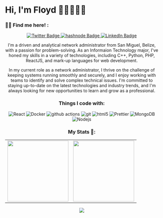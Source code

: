 # Hi, I'm Floyd 👋🏽👨🏽‍💻    

### :man_technologist: Find me here! :
<div id="badges" align = "center">
  
  <a href="https://twitter.com/FloydDotDev">
    <img src="https://img.shields.io/badge/Twitter-blue?style=for-the-badge&logo=twitter&logoColor=white" alt="Twitter Badge"/>
  </a>
  
  <a href="https://hashnode.com/@floydack">
    <img src="https://img.shields.io/badge/hashnode-grey?style=for-the-badge&logo=hashnode&logoColor=royalblue" alt="hashnode Badge"/>
  </a>
 
 <a href="https://www.linkedin.com/in/floyd-ack-28b5a11a0/">
    <img src="https://img.shields.io/badge/LinkedIn-blue?style=for-the-badge&logo=linkedin&logoColor=white" alt="LinkedIn Badge"/>
  </a>

<p> I'm a driven and analytical network administrator from San Miguel, Belize, with a passion for problem-solving. As an Informaion Technology major, I've honed my skills in a variety of technologies, including C++, Python, PHP, ReactJS, and mark-up languages for web development. </p>

<p> In my current role as a network administrator, I thrive on the challenge of keeping systems running smoothly and securely, and I enjoy working with teams to identify and solve complex technical issues. I'm committed to staying up-to-date on the latest technologies and industry trends, and I'm always looking for new opportunities to learn and grow as a professional.</p>

<!-- ![](https://komarev.com/ghpvc/?username=your-github-jaesonnn&color=dc143c) -->
<!-- ![Metrics](https://metrics.lecoq.io/jaesonnn?template=classic&config.timezone=America%2FBelize) -->

<h3>Things I code with:</h3>
<p> 
  <img alt="React" src="https://img.shields.io/badge/-React-45b8d8?style=flat-square&logo=react&logoColor=white" />
  <img alt="Docker" src="https://img.shields.io/badge/-Docker-46a2f1?style=flat-square&logo=docker&logoColor=white" />
  <img alt="github actions" src="https://img.shields.io/badge/-Github_Actions-2088FF?style=flat-square&logo=github-actions&logoColor=white" />
<!--   <img alt="redux" src="https://img.shields.io/badge/-Redux-764ABC?style=flat-square&logo=redux&logoColor=white" /> -->
<!--   <img alt="Styled Components" src="https://img.shields.io/badge/-Styled_Components-db7092?style=flat-square&logo=styled-components&logoColor=white" /> -->
  <img alt="git" src="https://img.shields.io/badge/-Git-F05032?style=flat-square&logo=git&logoColor=white" />
<!--   <img alt="angular" src="https://img.shields.io/badge/-Angular-DD0031?style=flat-square&logo=angular&logoColor=white" /> -->
<!--   <img alt="npm" src="https://img.shields.io/badge/-NPM-CB3837?style=flat-square&logo=npm&logoColor=white" /> -->
  <img alt="html5" src="https://img.shields.io/badge/-HTML5-E34F26?style=flat-square&logo=html5&logoColor=white" />
  <img alt="Prettier" src="https://img.shields.io/badge/-Prettier-F7B93E?style=flat-square&logo=prettier&logoColor=white" />
  <img alt="MongoDB" src="https://img.shields.io/badge/-MongoDB-13aa52?style=flat-square&logo=mongodb&logoColor=white" />
  <img alt="Nodejs" src="https://img.shields.io/badge/-Nodejs-43853d?style=flat-square&logo=Node.js&logoColor=white" />
</p>

<!-- <img src="https://raw.githubusercontent.com/jaesonnn/jaesonnn/main/resources/gif/switches.gif" alt="side Image" align="right" width="200" height="auto" /> -->
<!-- ![](https://raw.githubusercontent.com/jaesonnn/jaesonnn/main/resources/gif/coder-guy.gif) -->
<!-- <img src="https://media.giphy.com/media/12oufCB0MyZ1Go/giphy.gif" width="50"> -->

<!-- [![trophy](https://github-profile-trophy.vercel.app/?username=jaesonnn&row=1&theme=onedark)](https://github.com/jaesonnn/github-profile-trophy) -->

<!--
## 📫 Follow me on:
<p align="left">
  <a href="https://www.linkedin.com/in/floyd-ack-28b5a11a0/" target="_blank">
    <img height="30" src="https://cdn-icons-png.flaticon.com/512/408/408703.png">
  </a>&nbsp;&nbsp;&nbsp;&nbsp;&nbsp;
  <a href="https://www.facebook.com/jason.ack/" target="_blank">
    <img height="30" src="https://raw.githubusercontent.com/jaesonnn/jaesonnn/main/resources/png/facebook.png?raw=true">
  </a>&nbsp;&nbsp;&nbsp;&nbsp;&nbsp;
  <a href="https://www.youtube.com/" target="_blank">
    <img height="30" src="https://raw.githubusercontent.com/jaesonnn/jaesonnn/main/resources/png/youtube.png?raw=true">
  </a>&nbsp;&nbsp;&nbsp;&nbsp;&nbsp;
  <a href="https://twitter.com/FloydDotDev" target="_blank">
    <img height="30" src="https://github.com/jaesonnn/jaesonnn/blob/main/resources/png/twitter.png?raw=true">
  </a>&nbsp;&nbsp;&nbsp;&nbsp;&nbsp;
  <a href="https://www.instagram.com/floyd.ck/" target="_blank">
    <img height="30" src="https://cdn-icons-png.flaticon.com/512/408/408707.png">
  </a>&nbsp;&nbsp;&nbsp;&nbsp;&nbsp;
  <a href="https://soundcloud.app.goo.gl/b77SQvLcsmruWXTj7" target="_blank">
    <img height="30" src="https://raw.githubusercontent.com/jaesonnn/jaesonnn/main/resources/png/soundcloud.png?raw=true">
  </a>&nbsp;&nbsp;&nbsp;&nbsp;&nbsp;
  <a href="https://open.spotify.com/user/31z2tveyx3ry6jl23wqswi2dm4si?si=Th7M3BCCQKGlYORcXsA52A&dl_branch=1" target="_blank">
    <img height="30" src="https://raw.githubusercontent.com/jaesonnn/jaesonnn/main/resources/png/spotify.png?raw=true">
  </a>&nbsp;&nbsp;&nbsp;&nbsp;&nbsp;
  <a href="https://github.com/jaesonnn" target="_blank">
    <img height="30" src="https://raw.githubusercontent.com/jaesonnn/jaesonnn/main/resources/png/github.png?raw=true">
  </a>&nbsp;&nbsp;&nbsp;&nbsp;&nbsp;
</p>
-->

### My Stats 🚀:

<table cellpadding="0">
  <tr style="padding: 0">
    <!-- GitHub Stats Card -->  
    <td valign="top"><img height="200" src="https://github-readme-stats.vercel.app/api?username=jaesonnn&show_icons=true&theme=radical#gh-dark-mode-only"/></td>
    <!-- GitHub Top Language Card -->
    <td valign="top"><img height="200" src="https://github-readme-stats.vercel.app/api/top-langs/?username=jaesonnn&layout=compact&theme=radical&custom_title=Languages"/></td>
  </tr>
</table>

<p align="center">
  <img src="https://github-readme-streak-stats.herokuapp.com?user=jaesonnn&&theme=dark&show_icons=true)](https://git.io/streak-stats" />  
